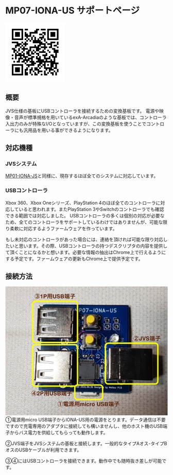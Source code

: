 # MP07-IONA-US サポートページ

![QRコード](qrcode.png)

## 概要
JVS仕様の基板にUSBコントローラを接続するための変換基板です。
電源や映像・音声が標準規格を用いているexA-Arcadiaのような基板では、コントローラ入出力のみが特殊なI/Oとなっていますが、この変換基板を使うことでコントローラにも汎用品を用いる事ができるようになります。

## 対応機種
### JVSシステム
[MP01-IONA-JS](../iona-js/)と同様に、現存するほぼ全てのシステムに対応しています。

### USBコントローラ
Xbox 360、Xbox Oneシリーズ、PlayStation 4のほぼ全てのコントローラに対応していると思われます。またPlayStation 3やSwitchのコントローラでも確認できる範囲では対応しました。
USBコントローラの多くは個別の対応が必要なため、全てのコントローラをサポートしているわけではありませんが、可能な限り柔軟に対応するようファームウェアを作っています。

もし未対応のコントローラがあった場合には、連絡を頂ければ可能な限り対応したいと思います。その際、USBコントローラの持つデスクリプタの内容を提供して頂くことになるかと想います。必要な情報の抽出はChrome上で行えるようにする予定です。ファームウェアの更新もChrome上で提供予定です。

## 接続方法
![基板説明図](pcb_photo.jpg)
①電源用micro USB端子からIONA-US用の電源をとります。データ通信は不要ですので充電専用のアダプタに接続しても構いませんし、他のホスト機のUSB端子からバス電力を供給してもらっても動作します。

②JVS端子をJVSシステムの基板と接続します。一般的なタイプAオス-タイプBオスのUSBケーブルが利用できます。

③④にはUSBコントローラを接続できます。動作中でも随時抜き差しが可能です。
